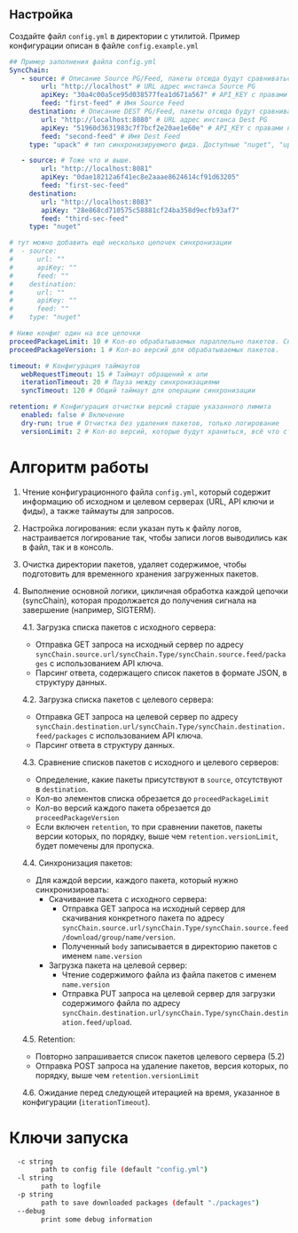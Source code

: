 ## Настройка
Создайте файл `config.yml` в директории с утилитой. Пример конфигурации описан в файле `config.example.yml`
```yaml
## Пример заполнения файла config.yml
SyncChain:
   - source: # Описание Source PG/Feed, пакеты отсюда будут сравниваться с DEST PG/Feed (config.example.yml#6)
        url: "http://localhost" # URL адрес инстанса Source PG
        apiKey: "30a4c00a5ce95d038577fea1d671a567" # API_KEY с правами на фид описанный ниже ( View/Download,Add/Repackage,Overwrite/Delete )
        feed: "first-feed" # Имя Source Feed
     destination: # Описание DEST PG/Feed, пакеты отсюда будут сравниваться с Source PG/Feed (config.example.yml#1)
        url: "http://localhost:8080" # URL адрес инстанса Dest PG
        apiKey: "51960d3631983c7f7bcf2e20ae1e60e" # API_KEY с правами на фид описанный ниже ( View/Download,Add/Repackage,Overwrite/Delete )
        feed: "second-feed" # Имя Dest Feed
     type: "upack" # тип синхронизируемого фида. Доступные "nuget", "upack", "assets".

   - source: # Тоже что и выше.
        url: "http://localhost:8081"
        apiKey: "0dae18212a6f41ec8e2aaae8624614cf91d63205"
        feed: "first-sec-feed"
     destination:
        url: "http://localhost:8083"
        apiKey: "28e868cd710575c58881cf24ba358d9ecfb93af7"
        feed: "third-sec-feed"
     type: "nuget"

# тут можно добавить ещё несколько цепочек синхронизации
#  - source:
#      url: ""
#      apiKey: ""
#      feed: ""
#    destination:
#      url: ""
#      apiKey: ""
#      feed: ""
#    type: "nuget"

# Ниже конфиг один на все цепочки
proceedPackageLimit: 10 # Кол-во обрабатываемых параллельно пакетов. Снижение этого параметра снижает общую нагрузку на ресурсы хоста
proceedPackageVersion: 1 # Кол-во версий для обрабатываемых пакетов.

timeout: # Конфигурация таймаутов
   webRequestTimeout: 15 # Таймаут обращений к апи
   iterationTimeout: 20 # Пауза между синхронизациями
   syncTimeout: 120 # Общий таймаут для операции синхронизации

retention: # Конфигурация отчистки версий старше указанного лимита
   enabled: false # Включение
   dry-run: true # Отчистка без удаления пакетов, только логирование
   versionLimit: 2 # Кол-во версий, которые будут храниться, всё что старше будет удалено.
```
# Алгоритм работы

1. Чтение конфигурационного файла `config.yml`, который содержит информацию об исходном и целевом серверах (URL, API ключи и фиды), а также таймауты для запросов.

2. Настройка логирования: если указан путь к файлу логов, настраивается логирование так, чтобы записи логов выводились как в файл, так и в консоль.

3. Очистка директории пакетов, удаляет содержимое, чтобы подготовить для временного хранения загруженных пакетов.

4. Выполнение основной логики, цикличная обработка каждой цепочки (syncChain), которая продолжается до получения сигнала на завершение (например, SIGTERM). 

   4.1. Загрузка списка пакетов с исходного сервера:
    - Отправка GET запроса на исходный сервер по адресу `syncChain.source.url/syncChain.Type/syncChain.source.feed/packages` с использованием API ключа.
    - Парсинг ответа, содержащего список пакетов в формате JSON, в структуру данных.

   4.2. Загрузка списка пакетов с целевого сервера:
    - Отправка GET запроса на целевой сервер по адресу `syncChain.destination.url/syncChain.Type/syncChain.destination.feed/packages` с использованием API ключа.
    - Парсинг ответа в структуру данных.

   4.3. Сравнение списков пакетов с исходного и целевого серверов:
    - Определение, какие пакеты присутствуют в `source`, отсутствуют в `destination`.
    - Кол-во элементов списка обрезается до `proceedPackageLimit`
    - Кол-во версий каждого пакета обрезается до `proceedPackageVersion`
    - Если включен `retention`, то при сравнении пакетов, пакеты версии которых, по порядку, выше чем  `retention.versionLimit`, будет помечены для пропуска.

   4.4. Синхронизация пакетов:
    - Для каждой версии, каждого пакета, который нужно синхронизировать:
        - Скачивание пакета с исходного сервера:
          - Отправка GET запроса на исходный сервер для скачивания конкретного пакета по адресу `syncChain.source.url/syncChain.Type/syncChain.source.feed/download/group/name/version`.
          - Полученный `body` записывается в директорию пакетов с именем `name.version`
        - Загрузка пакета на целевой сервер:
          - Чтение содержимого файла из файла пакетов с именем `name.version`
          - Отправка PUT запроса на целевой сервер для загрузки содержимого файла по адресу `syncChain.destination.url/syncChain.Type/syncChain.destination.feed/upload`.

   4.5. Retention:
    - Повторно запрашивается список пакетов целевого сервера (5.2)
    - Отправка POST запроса на удаление пакетов, версия которых, по порядку, выше чем  `retention.versionLimit`

   4.6. Ожидание перед следующей итерацией на время, указанное в конфигурации (`iterationTimeout`).

# Ключи запуска
```bash
  -c string
        path to config file (default "config.yml")
  -l string
        path to logfile
  -p string
        path to save downloaded packages (default "./packages")
  --debug
        print some debug information
```